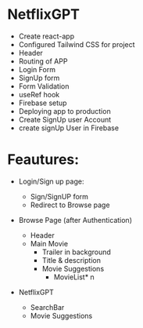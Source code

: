# NetflixGPT

- Create react-app
- Configured Tailwind CSS for project
- Header
- Routing of APP
- Login Form
- SignUp form
- Form Validation
- useRef hook
- Firebase setup
- Deploying app to production
- Create SignUp user Account
- create signUp User in Firebase

# Feautures:

- Login/Sign up page:

  - Sign/SignUP form
  - Redirect to Browse page

- Browse Page (after Authentication)

  - Header
  - Main Movie
    - Trailer in background
    - Title & description
    - Movie Suggestions
      - MovieList\* n

- NetflixGPT
  - SearchBar
  - Movie Suggestions
